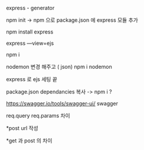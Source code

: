express - generator

npm init
-> npm 으로 package.json 에 express 모듈 추가

npm install express

express —view=ejs

npm i

nodemon 변경 해주고 ( json)
npm i nodemon




express 로 ejs 세팅 끝

package.json dependancies 복사 -> npm i ?



https://swagger.io/tools/swagger-ui/
swagger

req.query req.params 차이


*post url 작성

*get 과 post 의 차이

